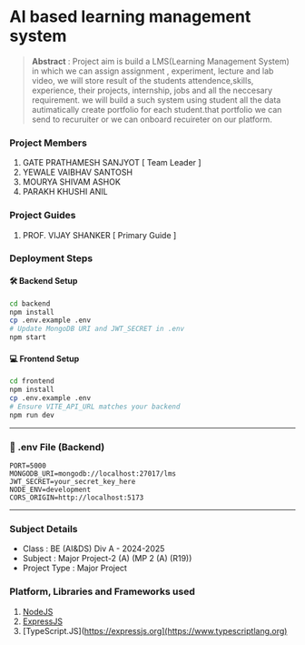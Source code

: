 # AI based learning management system

> **Abstract** : Project aim is build a LMS(Learning Management System) in which we 
can assign assignment , experiment, lecture and lab video, we will store 
result of the students attendence,skills, experience, their projects, 
internship, jobs and all the neccesary requirement. we will build a such 
system using student all the data autimatically create portfolio for each 
student.that portfolio we can send to recuruiter or we can onboard 
recuireter on our platform.

### Project Members
1. GATE PRATHAMESH SANJYOT  [ Team Leader ] 
2. YEWALE VAIBHAV SANTOSH 
3. MOURYA SHIVAM ASHOK 
4. PARAKH KHUSHI ANIL 

### Project Guides
1. PROF. VIJAY SHANKER  [ Primary Guide ] 

### Deployment Steps
#### 🛠 Backend Setup

```bash
cd backend
npm install
cp .env.example .env
# Update MongoDB URI and JWT_SECRET in .env
npm start
```

#### 💻 Frontend Setup

```bash
cd frontend
npm install
cp .env.example .env
# Ensure VITE_API_URL matches your backend
npm run dev
```

---

### 🔑 .env File (Backend)

```env
PORT=5000
MONGODB_URI=mongodb://localhost:27017/lms
JWT_SECRET=your_secret_key_here
NODE_ENV=development
CORS_ORIGIN=http://localhost:5173
```

---


### Subject Details
- Class : BE (AI&DS) Div A - 2024-2025
- Subject : Major Project-2 (A) (MP 2 (A) (R19))
- Project Type : Major Project

### Platform, Libraries and Frameworks used
1. [NodeJS](https://nodejs.org)
2. [ExpressJS](https://expressjs.org)
3. [TypeScript.JS](https://expressjs.org](https://www.typescriptlang.org)


